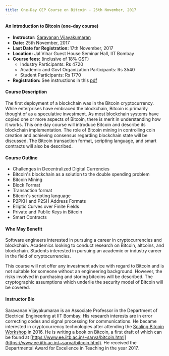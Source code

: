 ```yaml
---
title: One-Day CEP Course on Bitcoin - 25th November, 2017 
---
```


#### An Introduction to Bitcoin (one-day course)

  - **Instructor:** [Saravanan Vijayakumaran](http://www.ee.iitb.ac.in/~sarva/about.html)
  - **Date:** 25th November, 2017 
  - **Last Date for Registration:** 17th November, 2017 
  - **Location:** Jal Vihar Guest House Seminar Hall, IIT Bombay
  - **Course fees:** (inclusive of 18% GST)
    + Industry Participants: Rs 4720
    + Academic and Govt Organization Participants: Rs 3540
    + Student Participants: Rs 1770
  - **Registration:** See instructions in this [pdf](http://www.cep.iitb.ac.in/brochures/2017/bitcoin-brochure.pdf)

#### Course Description

The first deployment of a blockchain was in the Bitcoin cryptocurrency. While enterprises have embraced the blockchain, Bitcoin is primarily thought of as a speculative investment. As most blockchain systems have copied one or more aspects of Bitcoin, there is merit in understanding how it works. This one day course will introduce Bitcoin and describe its blockchain implementation. The role of Bitcoin mining in controlling coin creation and achieving consensus regarding blockchain state will be discussed. The Bitcoin transaction format, scripting language, and smart contracts will also be described.

#### Course Outline

  - Challenges in Decentralized Digital Currencies
  - Bitcoin's blockchain as a solution to the double spending problem
  - Bitcoin Mining
  - Block Format
  - Transaction format
  - Bitcoin's scripting language
  - P2PKH and P2SH Address Formats
  - Elliptic Curves over Finite Fields
  - Private and Public Keys in Bitcoin
  - Smart Contracts

#### Who May Benefit

Software engineers interested in pursuing a career in cryptocurrencies and blockchain. Academics looking to conduct research on Bitcoin, altcoins, and blockchain. Students interested in pursuing an academic or industry career in the field of cryptocurrencies.

This course will not offer any investment advice with regard to Bitcoin and is not suitable for someone without an engineering background. However, the risks involved in purchasing and storing bitcoins will be described. The cryptographic assumptions which underlie the security model of Bitcoin will be covered.

#### Instructor Bio

Saravanan Vijayakumaran is an Associate Professor in the Department of Electrical Engineering at IIT Bombay. His research interests are in error correcting codes and signal processing for communications. He became interested in cryptocurrency technologies after attending the [Scaling Bitcoin Workshop](https://scalingbitcoin.org/) in 2016. He is writing a book on Bitcoin, a first draft of which can be found at [https://www.ee.iitb.ac.in/~sarva/bitcoin.html](https://www.ee.iitb.ac.in/~sarva/bitcoin.html). He received the Departmental Award for Excellence in Teaching in the year 2017.

